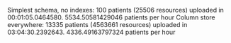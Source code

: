 Simplest schema, no indexes: 100 patients (25506 resources) uploaded in 00:01:05.0464580. 5534.50581429046 patients per hour
Column store everywhere: 13335 patients (4563661 resources) uploaded in 03:04:30.2392643. 4336.49163797324 patients per hour
